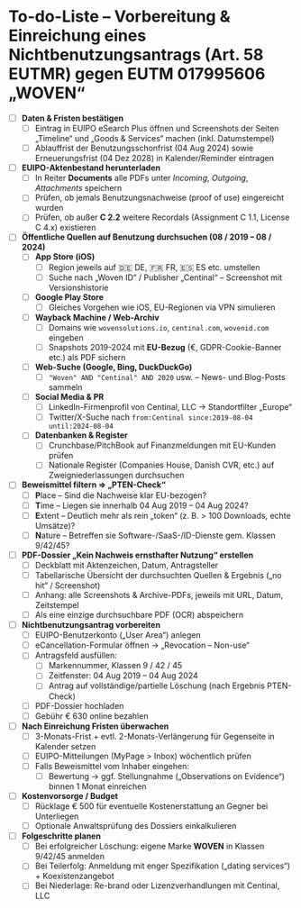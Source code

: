 # To-do-Liste – Vorbereitung & Einreichung eines Nichtbenutzungsantrags (Art. 58 EUTMR) gegen EUTM 017995606 „WOVEN“

- [ ] **Daten & Fristen bestätigen**
  - [ ] Eintrag in EUIPO eSearch Plus öffnen und Screenshots der Seiten „Timeline“ und „Goods & Services“ machen (inkl. Datumstempel)
  - [ ] Ablauffrist der Benutzungsschonfrist (04 Aug 2024) sowie Erneuerungsfrist (04 Dez 2028) in Kalender/Reminder eintragen

- [ ] **EUIPO-Aktenbestand herunterladen**
  - [ ] In Reiter **Documents** alle PDFs unter *Incoming*, *Outgoing*, *Attachments* speichern
  - [ ] Prüfen, ob jemals Benutzungsnachweise (proof of use) eingereicht wurden
  - [ ] Prüfen, ob außer **C 2.2** weitere Recordals (Assignment C 1.1, License C 4.x) existieren

- [ ] **Öffentliche Quellen auf Benutzung durchsuchen (08 / 2019 – 08 / 2024)**
  - [ ] **App Store (iOS)**
    - [ ] Region jeweils auf 🇩🇪 DE, 🇫🇷 FR, 🇪🇸 ES etc. umstellen
    - [ ] Suche nach „Woven ID“ / Publisher „Centinal“ – Screenshot mit Versionshistorie
  - [ ] **Google Play Store**
    - [ ] Gleiches Vorgehen wie iOS, EU-Regionen via VPN simulieren
  - [ ] **Wayback Machine / Web-Archiv**
    - [ ] Domains wie `wovensolutions.io`, `centinal.com`, `wovenid.com` eingeben
    - [ ] Snapshots 2019-2024 mit **EU-Bezug** (€, GDPR-Cookie-Banner etc.) als PDF sichern
  - [ ] **Web-Suche (Google, Bing, DuckDuckGo)**
    - [ ] `"Woven" AND "Centinal" AND 2020` usw. – News- und Blog-Posts sammeln
  - [ ] **Social Media & PR**
    - [ ] LinkedIn-Firmenprofil von Centinal, LLC → Standortfilter „Europe“
    - [ ] Twitter/X-Suche nach `from:Centinal since:2019-08-04 until:2024-08-04`
  - [ ] **Datenbanken & Register**
    - [ ] Crunchbase/PitchBook auf Finanzmeldungen mit EU-Kunden prüfen
    - [ ] Nationale Register (Companies House, Danish CVR, etc.) auf Zweigniederlassungen durchsuchen

- [ ] **Beweismittel filtern ⇒ „PTEN-Check“**
  - [ ] **P**lace – Sind die Nachweise klar EU-bezogen?
  - [ ] **T**ime – Liegen sie innerhalb 04 Aug 2019 – 04 Aug 2024?
  - [ ] **E**xtent – Deutlich mehr als rein „token“ (z. B. > 100 Downloads, echte Umsätze)?
  - [ ] **N**ature – Betreffen sie Software-/SaaS-/ID-Dienste gem. Klassen 9/42/45?

- [ ] **PDF-Dossier „Kein Nachweis ernsthafter Nutzung“ erstellen**
  - [ ] Deckblatt mit Aktenzeichen, Datum, Antragsteller
  - [ ] Tabellarische Übersicht der durchsuchten Quellen & Ergebnis („no hit“ / Screenshot)
  - [ ] Anhang: alle Screenshots & Archive-PDFs, jeweils mit URL, Datum, Zeitstempel
  - [ ] Als eine einzige durchsuchbare PDF (OCR) abspeichern

- [ ] **Nichtbenutzungsantrag vorbereiten**
  - [ ] EUIPO-Benutzerkonto („User Area“) anlegen
  - [ ] eCancellation-Formular öffnen → „Revocation – Non-use“
  - [ ] Antragsfeld ausfüllen:
    - [ ] Markennummer, Klassen 9 / 42 / 45
    - [ ] Zeitfenster: 04 Aug 2019 – 04 Aug 2024
    - [ ] Antrag auf vollständige/partielle Löschung (nach Ergebnis PTEN-Check)
  - [ ] PDF-Dossier hochladen
  - [ ] Gebühr € 630 online bezahlen

- [ ] **Nach Einreichung Fristen überwachen**
  - [ ] 3-Monats-Frist + evtl. 2-Monats-Verlängerung für Gegenseite in Kalender setzen
  - [ ] EUIPO-Mitteilungen (MyPage > Inbox) wöchentlich prüfen
  - [ ] Falls Beweismittel vom Inhaber eingehen:
    - [ ] Bewertung → ggf. Stellungnahme („Observations on Evidence“) binnen 1 Monat einreichen

- [ ] **Kostenvorsorge / Budget**
  - [ ] Rücklage € 500 für eventuelle Kostenerstattung an Gegner bei Unterliegen
  - [ ] Optionale Anwaltsprüfung des Dossiers einkalkulieren

- [ ] **Folgeschritte planen**
  - [ ] Bei erfolgreicher Löschung: eigene Marke **WOVEN** in Klassen 9/42/45 anmelden
  - [ ] Bei Teilerfolg: Anmeldung mit enger Spezifikation („dating services“) + Koexistenzangebot
  - [ ] Bei Niederlage: Re-brand oder Lizenzverhandlungen mit Centinal, LLC
